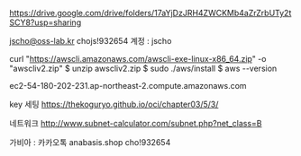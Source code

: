 
https://drive.google.com/drive/folders/17aYjDzJRH4ZWCKMb4aZrZrbUTy2tSCY8?usp=sharing

jscho@oss-lab.kr
chojs!932654
계정 : jscho

curl "https://awscli.amazonaws.com/awscli-exe-linux-x86_64.zip" -o "awscliv2.zip"
$ unzip awscliv2.zip
$ sudo ./aws/install
$ aws --version


ec2-54-180-202-231.ap-northeast-2.compute.amazonaws.com

key 세팅
https://thekoguryo.github.io/oci/chapter03/5/3/


네트워크
http://www.subnet-calculator.com/subnet.php?net_class=B

가비아 : 카카오톡 anabasis.shop cho!932654
